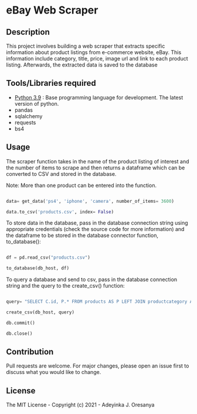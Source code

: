 # eBay Web Scraper

## Description

This project involves building a web scraper that extracts specific information about product listings from e-commerce website, eBay. 
This information include category, title, price, image url and link to each product listing. Afterwards, the extracted data is saved to the database

## Tools/Libraries required

* [Python 3.9](https://python.org) : Base programming language for development. The latest version of python.
* pandas
* sqlalchemy
* requests
* bs4

## Usage

The scraper function takes in the name of the product listing of interest 
and the number of items to scrape and then returns a dataframe which can be converted to CSV and stored in the database.

Note: More than one product can be entered into the function.

```python

data= get_data('ps4', 'iphone', 'camera', number_of_items= 3600)

data.to_csv('products.csv', index= False)

```

To store data in the database, pass in the database connection string using appropriate credentials (check the source code for more information) and the dataframe to be stored in the database connector function, to_database():

```python

df = pd.read_csv("products.csv")

to_database(db_host, df)

```

To query a database and send to csv, pass in the database connection string and the query to the create_csv() function:

```python

query= "SELECT C.id, P.* FROM products AS P LEFT JOIN productcategory AS C  ON C.category = P.category"

create_csv(db_host, query)

db.commit()

db.close()

```



## Contribution
Pull requests are welcome. For major changes, please open an issue first to discuss what you would like to change.


## License

The MIT License - Copyright (c) 2021 - Adeyinka J. Oresanya
